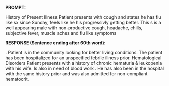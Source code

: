 **PROMPT:**

History of Present Illness Patient presents with cough and states he has flu like sx since Sunday, feels like he his progressivly getting better. This s is a well appearing male with non-productive cough, headache, chills, subjective fever, muscle aches and flu like symptoms

**RESPONSE (Sentence ending after 60th word):**

. Patient is in the community looking for better living conditions. The patient has been hospitalized for an unspecified febrile illness prior. Hematological Disorders Patient presents with a history of chronic hematuria & leukopenia with his wife. Is also in need of blood work . He has also been in the hospital with the same history prior and was also admitted for non-compliant hematocrit. 